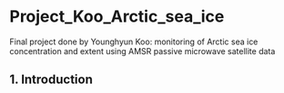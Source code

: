 # Project_Koo_Arctic_sea_ice
Final project done by Younghyun Koo: monitoring of Arctic sea ice concentration and extent using AMSR passive microwave satellite data

## 1. Introduction
